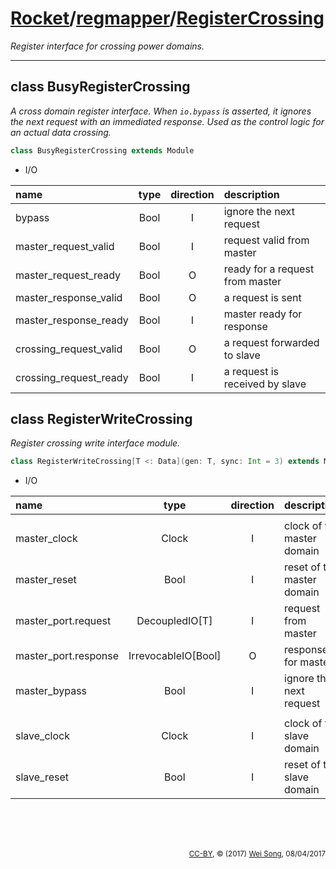 [Rocket](../Readme.md)/[regmapper](../regmapper.md)/[RegisterCrossing](https://github.com/freechipsproject/rocket-chip/tree/master/src/main/scala/regmapper/RegisterCrossing.scala)
========================
*Register interface for crossing power domains.*

**********************

class BusyRegisterCrossing
----------------
*A cross domain register interface.*
*When `io.bypass` is asserted, it ignores the next request with an immediated response.*
*Used as the control logic for an actual data crossing.*

~~~scala
class BusyRegisterCrossing extends Module
~~~

+ I/O

| name                   | type   | direction  | description                       |
| :---                   | :--:   | :--:       | :---                              |
| bypass                 | Bool   | I          | ignore the next request           |
| master_request_valid   | Bool   | I          | request valid from master         |
| master_request_ready   | Bool   | O          | ready for a request from master   |
| master_response_valid  | Bool   | O          | a request is sent                 |
| master_response_ready  | Bool   | I          | master ready for response         |
| crossing_request_valid | Bool   | O          | a request forwarded to slave      |
| crossing_request_ready | Bool   | I          | a request is received by slave    |

class RegisterWriteCrossing
-----------------
*Register crossing write interface module.*

~~~scala
class RegisterWriteCrossing[T <: Data](gen: T, sync: Int = 3) extends Module
~~~

+ I/O

| name                   | type                  | direction  | description                       |
| :---                   | :--:                  | :--:       | :---                              |
|||||
| master\_clock          | Clock                 | I          | clock of the master domain        |
| master\_reset          | Bool                  | I          | reset of the master domain        |
| master\_port.request   | DecoupledIO\[T\]      | I          | request from master               |
| master\_port.response  | IrrevocableIO\[Bool\] | O          | response for master               |
| master\_bypass         | Bool                  | I          | ignore the next request           |
|||||
| slave\_clock           | Clock                 | I          | clock of the slave domain         |
| slave\_reset           | Bool                  | I          | reset of the slave domain         |


<br><br><br><p align="right"><sub>[CC-BY](https://creativecommons.org/licenses/by/3.0/), &copy; (2017) [Wei Song](mailto:wsong83@gmail.com), 08/04/2017</sub></p>

